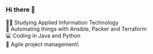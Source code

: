 ### Hi there 👋

👨‍🎓 Studying Applied Information Technology\
🔧 Automating things with Ansible, Packer and Terraform\
💻 Coding in Java and Python\
👥 Agile project management\
